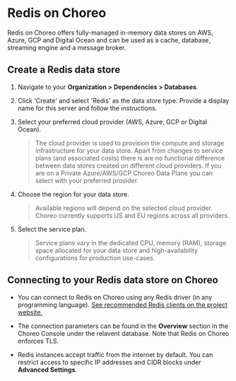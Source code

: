 # Redis on Choreo

Redis on Choreo offers fully-managed in-memory data stores on AWS, Azure, GCP and Digital Ocean and can be used as a cache, database, streaming engine and a message broker.

## Create a Redis data store

1. Navigate to your **Organization > Dependencies > Databases**.

2. Click 'Create' and select 'Redis' as the data store type. Provide a display name for this server and follow the instructions.

3. Select your preferred cloud provider (AWS, Azure, GCP or Digital Ocean).

   > The cloud provider is used to provision the compute and storage infrastructure for your data store.
   > Apart from changes to service plans (and associated costs) there is are no functional difference between data stores created on different cloud providers.
   > If you are on a Private Azure/AWS/GCP Choreo Data Plane you can select with your preferred provider.

4. Choose the region for your data store.

   > Available regions will depend on the selected cloud provider. Choreo currently supports US and EU regions across all providers.

5. Select the service plan.
   > Service plans vary in the dedicated CPU, memory (RAM), storage space allocated for your data store and high-availability configurations for production use-cases.

## Connecting to your Redis data store on Choreo

- You can connect to Redis on Choreo using any Redis driver (in any programming language).
  [See recommended Redis clients on the project website.](https://redis.io/resources/clients/)

- The connection parameters can be found in the **Overview** section in the Choreo Console under the relavent database. Note that Redis on Choreo enforces TLS.

- Redis instances accept traffic from the internet by default. You can restrict access to specific IP addresses and CIDR blocks under **Advanced Settings**.

